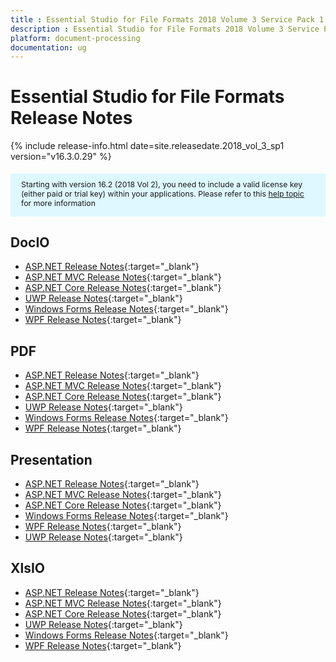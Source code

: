 ```yaml
---
title : Essential Studio for File Formats 2018 Volume 3 Service Pack 1 Release Notes 
description : Essential Studio for File Formats 2018 Volume 3 Service Pack 1 Release Notes 
platform: document-processing
documentation: ug
---
```


# Essential Studio for File Formats Release Notes 

{% include release-info.html date=site.releasedate.2018_vol_3_sp1  version="v16.3.0.29" %} 

<style>
    #license {
        font-size: .88em !important;
        margin-top: 1.5em;
        margin-bottom: 1.5em;
        background-color: #def8ff;
        padding: 10px 17px 14px;
    }
</style>

<div id="license">
    Starting with version 16.2 (2018 Vol 2), you need to include a valid license key (either paid or trial key) within your applications.
    Please refer to this <a href="/common/essential-studio/licensing/license-key">help topic</a> for more information
</div> 

## DocIO

* [ASP.NET Release Notes](/aspnet/release-notes/v16.3.0.29?type=all#docio){:target="_blank"}
* [ASP.NET MVC Release Notes](/aspnetmvc/release-notes/v16.3.0.29?type=all#docio){:target="_blank"}
* [ASP.NET Core Release Notes](/aspnet-core/release-notes/v16.3.0.29?type=all#docio){:target="_blank"}
* [UWP Release Notes](/uwp/release-notes/v16.3.0.29?type=all#docio){:target="_blank"}
* [Windows Forms Release Notes](/windowsforms/release-notes/v16.3.0.29?type=all#docio){:target="_blank"}
* [WPF Release Notes](/wpf/release-notes/v16.3.0.29?type=all#docio){:target="_blank"}


## PDF

* [ASP.NET Release Notes](/aspnet/release-notes/v16.3.0.29?type=all#pdf){:target="_blank"}
* [ASP.NET MVC Release Notes](/aspnetmvc/release-notes/v16.3.0.29?type=all#pdf){:target="_blank"}
* [ASP.NET Core Release Notes](/aspnet-core/release-notes/v16.3.0.29?type=all#pdf){:target="_blank"}
* [UWP Release Notes](/uwp/release-notes/v16.3.0.29?type=all#pdf){:target="_blank"}
* [Windows Forms Release Notes](/windowsforms/release-notes/v16.3.0.29?type=all#pdf){:target="_blank"}
* [WPF Release Notes](/wpf/release-notes/v16.3.0.29?type=all#pdf){:target="_blank"}


## Presentation

* [ASP.NET Release Notes](/aspnet/release-notes/v16.3.0.29?type=all#presentation){:target="_blank"}
* [ASP.NET MVC Release Notes](/aspnetmvc/release-notes/v16.3.0.29?type=all#presentation){:target="_blank"}
* [ASP.NET Core Release Notes](/aspnet-core/release-notes/v16.3.0.29?type=all#presentation){:target="_blank"}
* [Windows Forms Release Notes](/windowsforms/release-notes/v16.3.0.29?type=all#presentation){:target="_blank"}
* [WPF Release Notes](/wpf/release-notes/v16.3.0.29?type=all#presentation){:target="_blank"}
* [UWP Release Notes](/uwp/release-notes/v16.3.0.29?type=all#presentation){:target="_blank"}


## XlsIO

* [ASP.NET Release Notes](/aspnet/release-notes/v16.3.0.29?type=all#xlsio){:target="_blank"}
* [ASP.NET MVC Release Notes](/aspnetmvc/release-notes/v16.3.0.29?type=all#xlsio){:target="_blank"}
* [ASP.NET Core Release Notes](/aspnet-core/release-notes/v16.3.0.29?type=all#xlsio){:target="_blank"}
* [UWP Release Notes](/uwp/release-notes/v16.3.0.29?type=all#xlsio){:target="_blank"}
* [Windows Forms Release Notes](/windowsforms/release-notes/v16.3.0.29?type=all#xlsio){:target="_blank"}
* [WPF Release Notes](/wpf/release-notes/v16.3.0.29?type=all#xlsio){:target="_blank"}